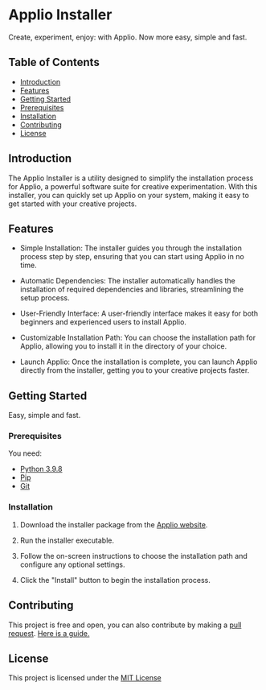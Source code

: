 # Applio Installer

Create, experiment, enjoy: with Applio. Now more easy, simple and fast.

## Table of Contents

- [Introduction](#introduction)
- [Features](#features)
- [Getting Started](#getting-started)
- [Prerequisites](#prerequisites)
- [Installation](#installation)
- [Contributing](#contributing)
- [License](#license)

## Introduction

The Applio Installer is a utility designed to simplify the installation process for Applio, a powerful software suite for creative experimentation. With this installer, you can quickly set up Applio on your system, making it easy to get started with your creative projects.

## Features

- Simple Installation: The installer guides you through the installation process step by step, ensuring that you can start using Applio in no time.

- Automatic Dependencies: The installer automatically handles the installation of required dependencies and libraries, streamlining the setup process.

- User-Friendly Interface: A user-friendly interface makes it easy for both beginners and experienced users to install Applio.

- Customizable Installation Path: You can choose the installation path for Applio, allowing you to install it in the directory of your choice.

- Launch Applio: Once the installation is complete, you can launch Applio directly from the installer, getting you to your creative projects faster.

## Getting Started

Easy, simple and fast.

### Prerequisites

You need:
- [Python 3.9.8](https://www.python.org/downloads/release/python-398/)
- [Pip](https://pip.pypa.io/en/stable/getting-started/)
- [Git](https://git-scm.com/)


### Installation

1. Download the installer package from the [Applio website](https://github.com/IAHispano/Applio-Installer/releases).

2. Run the installer executable.

3. Follow the on-screen instructions to choose the installation path and configure any optional settings.

4. Click the "Install" button to begin the installation process.


## Contributing

This project is free and open, you can also contribute by making a [pull request](https://github.com/IAHispano/Applio-Installer/pulls). [Here is a guide.](https://docs.github.com/en/pull-requests/collaborating-with-pull-requests/proposing-changes-to-your-work-with-pull-requests/creating-a-pull-request)


## License
This project is licensed under the [MIT License](https://github.com/IAHispano/Applio-RVC-Fork/blob/main/LICENSE)
